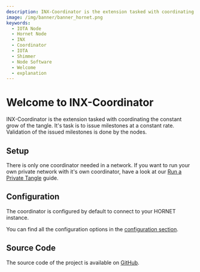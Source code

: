 ```yaml
---
description: INX-Coordinator is the extension tasked with coordinating the grow of the tangle.
image: /img/banner/banner_hornet.png
keywords:
  - IOTA Node
  - Hornet Node
  - INX
  - Coordinator
  - IOTA
  - Shimmer
  - Node Software
  - Welcome
  - explanation
---
```


# Welcome to INX-Coordinator

INX-Coordinator is the extension tasked with coordinating the constant grow of the tangle.
It's task is to issue milestones at a constant rate. Validation of the issued milestones is done by the nodes.

## Setup

There is only one coordinator needed in a network. If you want to run your own private network with it's own coordinator, have a look at our [Run a Private Tangle](/hornet/2.0/how_tos/private_tangle) guide.

## Configuration

The coordinator is configured by default to connect to your HORNET instance.

You can find all the configuration options in the [configuration section](configuration.md).

## Source Code

The source code of the project is available on [GitHub](https://github.com/iotaledger/inx-coordinator).
